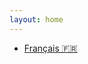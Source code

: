 ```yaml
---
layout: home
---
```


<!-- * [English 🇺🇸/🇬🇧](en/) -->
* [Français 🇫🇷](fr/)
<!-- * [Español 🇪🇸](es/) -->
